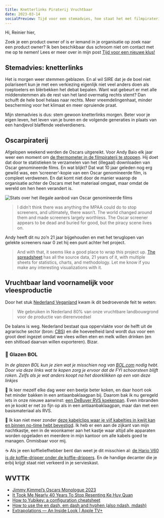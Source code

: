 ```yaml
---
title: Knetterlinks Piraterij Vruchtbaar
date: 2023-03-14
socialPreview: Tijd voor een stemadvies, hoe staat het met filmpiraterij en wat gebeurt er in NL met vruchtbare grond?
---
```


Hi, Reinier hier,

Zoek je een product owner of is er iemand in je organisatie op zoek naar een product owner? Ik ben beschikbaar dus schroom niet om contact met me op te nemen! Lees er meer over in mijn post [Tijd voor een nieuwe klus!](https://reinierladan.nl/blog/2023/beschikbaar-voor-freelance-werk/)

## Stemadvies: knetterlinks

Het is morgen weer stemmen geblazen. En al wil SIRE dat je de boel niet polariseert kun je met een verkiezing eigenlijk niet veel anders doen als roeptoeters en blèrbekken het debat bepalen. Want wat gebeurt er met alle middenstemmen als de rest van het land overmatig rechts stemt? Dan schuift de hele boel helaas naar rechts. Meer vreemdelingenhaat, minder bescherming voor het klimaat en meer opruiende praat.

Mijn stemadvies is dus: stem gewoon knetterlinks morgen. Beter voor je eigen leven, het leven van je buren en de volgende generaties in plaats van een handjevol blaffende veelverdieners.

## Oscarpiraterij

Afgelopen weekend werden de Oscars uitgereikt. Voor Andy Baio elk jaar weer een moment om [de thermometer in de filmpiraterij te stoppen](https://waxy.org/2023/03/pirating-the-oscars-2023-the-final-curtain-call/). Hij doet dat door te statistieken te verzamelen van het (illegaal) downloaden van Oscar genomineerde films. En wat blijkt? Dat wat 10 jaar geleden nog erg gewild was, een ‘screener’-kopie van een Oscar genomineerde film, is compleet verdwenen. En dat komt niet door de manier waarop de organisatie achter de Oscars met het materiaal omgaat, maar omdat de wereld om hen heen verandert is.

![Stats over het illegale aanbod van Oscar genomineerde films](https://waxy.org/wp-content/uploads/2023/03/image-2048x1200.png)

> I didn’t think there was anything the MPAA could do to stop screeners, and ultimately, there wasn’t. The world changed around them and made screeners largely worthless. The Oscar screener appears to be dead and buried for good, but the piracy scene lives on.

Andy heeft dit nu zo’n 21 jaar bijgehouden en met het teruglopen van gelekte screeners naar 0 zet hij een punt achter het project.

> And with that, it seems like a good place to wrap this project up. [The spreadsheet](https://docs.google.com/spreadsheets/d/1H8eds6jEe-BXoXIFH1RdbgigVtWdpyc8A9gyqHUt4Do/edit?usp=sharing "The spreadsheet") has all the source data, 21 years of it, with multiple sheets for statistics, charts, and methodology. Let me know if you make any interesting visualizations with it.

## Vruchtbaar land voornamelijk voor vleesproductie

Door het stuk [Nederland Veganland](https://www.universiteitleiden.nl/nieuws/2023/02/wat-als-heel-nederland-vegan-werd) kwam ik dit bedroevende feit te weten:

> We gebruiken in Nederland 80% van onze vruchtbare landbouwgrond voor de productie van dierenvoedsel

De balans is weg. Nederland bestaat qua oppervlakte voor de helft uit de agrarische sector (bron: [CBS](https://longreads.cbs.nl/nederland-in-cijfers-2020/hoe-wordt-de-nederlandse-bodem-gebruikt/)) en die hoeveelheid land wordt dus voor een groot deel ingezet omdat we vlees willen eten en melk willen drinken (en een shitload daarvan willen exporteren). Bizar.

### 🔮 Glazen BOL

_In de glazen BOL kun je zien wat je misschien nog van [BOL.com](https://partner.bol.com/click/click?p=2&t=url&s=1066120&f=TXL&url=https%3A%2F%2Fwww.bol.com%2Fnl%2F&name=BOL%20homepage) nodig hebt. Door via deze links wat te kopen zorg je ervoor dat de FYI schoorsteen blijft roken. Zelfs als je wat anders koopt na het doorklikken op een van deze linkjes_

🍳 Ik leer mezelf elke dag weer een beetje beter koken, en daar hoort ook het minder bakken in een antiaanbaklaagpan bij. Daarom bak ik nu geregeld iets in onze nieuwe aanwinst: [een DeBuyer RVS koekenpan](https://partner.bol.com/click/click?p=2&t=url&s=1066120&f=TXL&url=https%3A%2F%2Fwww.bol.com%2Fnl%2Fnl%2Fp%2Fde-buyer-prim-appety-koekenpan-o-24cm-rvs%2F9200000132349211%2F&name=De%20Buyer%20Koekenpan). Even inbranden en je kookt er net zo fijn op als in een antiaanbaklaagpan, maar dan met een basismateriaal als RVS.

🚠 Ik kan niet meer zonder [deze kabelclips waar je vijf kabeltjes in kwijt kan en binnen no-time hebt bevestigd](https://partner.bol.com/click/click?p=2&t=url&s=1066120&f=TXL&url=https%3A%2F%2Fwww.bol.com%2Fnl%2Fnl%2Fp%2Fmerkloos-2x-kabel-organiser-zwart-2x-kabel-clips-voor-5-kabels-zelfklevende-kabelclips-kabelklem-kabelhouder-kabelgoot-houder-kabel-management%2F9300000007725661%2F&name=Merkloos%202x%20Kabel%20Organiser). Ik heb er een aan de zijkant van mijn nachtkastje, een in de woonkamer aan het kastje waar altijd alle apparaten worden opgeladen en meerdere in mijn kantoor om alle kabels goed te managen. Onmisbaar voor mij.

☕️ Als je een koffieliefhebber bent dan weet je dit misschien al: [de Hario V60 is _de_ koffie-dripper onder de koffie-drippers](https://partner.bol.com/click/click?p=2&t=url&s=1066120&f=TXL&url=https%3A%2F%2Fwww.bol.com%2Fnl%2Fp%2Fhario-v60-drip-decanter-02%2F9200000040262918%2F&name=Hario%20V60%20Drip%20Decanter%2002). En de handige decanter die je erbij krijgt staat niet verkeerd in je servieskast.

## WVTTK

- [Jimmy Kimmel’s Oscars Monologue 2023](https://www.youtube.com/watch?v=GoM-64EkchU)
- [It Took Me Nearly 40 Years To Stop Resenting Ke Huy Quan](https://decider.com/2023/03/11/ke-huy-quan-walter-chaw/)
- [How to Yubikey: a configuration cheatsheet](https://debugging.works/blog/yubikey-cheatsheet/)
- [How to use the en dash, em dash and hyphen (also ndash, mdash)](https://www.punctuationmatters.com/en-dash-em-dash-hyphen/)
- [Extrapolations — An Inside Look | Apple TV+](https://www.youtube.com/watch?v=z8fuDu0rPv4)
